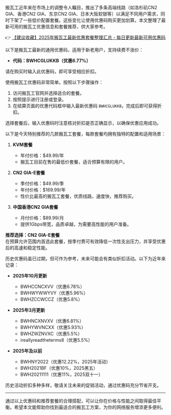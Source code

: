
搬瓦工近年来在市场上的调整令人瞩目，推出了多条高端线路（如洛杉矶CN2 GIA、香港CN2 GIA、东京CN2 GIA、日本大阪软银等）以满足不同用户需求，同时下架了一些低价配置套餐。这些变化让使用优惠码购买更加划算。本文整理了最新可用的搬瓦工优惠信息和套餐推荐，供大家参考。

👉 [【建议收藏】2025年搬瓦工最新优惠套餐整理汇总 - 每日更新最新可用优惠码](https://bit.ly/banwagon)


以下是搬瓦工最新的通用优惠码，适用于新老用户，支持续费不涨价：

- **代码：BWHCGLUKKB（优惠6.77%）**

请在购买时输入此优惠码，即可享受相应折扣。


使用搬瓦工优惠码非常简单。按照以下步骤操作：

1. 访问搬瓦工官网并选择适合的套餐。
2. 按照提示进行注册或登录。
3. 在结算页面的优惠代码框中输入最新优惠码 `BWHCGLUKKB`，完成后即可获得折扣。

选择套餐后，输入优惠码时注意核对折扣是否正确显示，以确保优惠应用成功。


以下是今天特别推荐的几款搬瓦工套餐，每款套餐均拥有独特的配置和适用场景：

1. **KVM套餐**  
   - 年付价格：$49.99/年  
   - 搬瓦工目前在售的最低价套餐，适合预算有限的用户。

2. **CN2 GIA-E套餐**  
   - 季付价格：$49.99/季  
   - 年付价格：$169.99/年  
   - 性价比最高的搬瓦工套餐，优质线路，速度快，推荐购买。

3. **中国香港CN2 GIA套餐**  
   - 月付价格：$89.99/月  
   - 提供1Gbps带宽，品质卓越，为需要高性能的用户准备。

**推荐选择：CN2 GIA-E套餐**  
在预算允许范围内首选此套餐，按季付费可有效降低一次性支出压力，并享受优惠后的高速和稳定性能。


历史优惠码虽已过期，但可作为参考，未来可能会有类似折扣活动。以下为近年来记录：

- **2025年10月更新**  
  - BWHCCNCXVV（优惠6.78%）  
  - BWHWYWWYVY（优惠5.96%）  
  - BWHZCCWCCZ（优惠5.8%）

- **2025年3月更新**  
  - BWHNCXNVXV（优惠6.81%）  
  - BWHYWVNCXX（优惠5.93%）  
  - BWHZWZNVXC（优惠5.5%）  
  - ireallyreadtheterms8（优惠5.5%）

- **2025年及以前**  
  - BWHNY2022（优惠12.22%，2025年活动）  
  - BWH2021BF（优惠10%，2025黑五）  
  - BWH20211111（优惠11%，2025双十一）

历史活动折扣多种多样，敬请关注未来的促销活动，通过优惠码充分节省开支。

---
通过以上优惠码和推荐套餐的合理搭配，可以让你在价格与性能之间取得最佳平衡。希望本文能帮助你找到最适合的搬瓦工方案，为你的网络服务增添更多便利。
